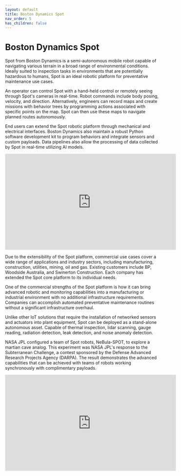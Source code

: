 ```yaml
---
layout: default
title: Boston Dynamics Spot
nav_order: 5
has_children: false
---
```

# Boston Dynamics Spot

Spot from Boston Dynamics is a semi-autonomous mobile robot capable of navigating various terrain in a broad range of environmental conditions. Ideally suited to inspection tasks in environments that are potentially hazardous to humans, Spot is an ideal robotic platform for preventative maintenance use cases.

An operator can control Spot with a hand-held control or remotely seeing through Spot's cameras in real-time. Robot commands include body posing, velocity, and direction. Alternatively, engineers can record maps and create missions with behavior trees by programming actions associated with specific points on the map. Spot can then use these maps to navigate planned routes autonomously.

End users can extend the Spot robotic platform through mechanical and electrical interfaces. Boston Dynamics also maintain a robust Python software development kit to program behaviors and integrate sensors and custom payloads. Data pipelines also allow the processing of data collected by Spot in real-time utilizing AI models.

<iframe width="560" height="315" src="https://www.youtube.com/embed/wlkCQXHEgjA" title="YouTube video player" frameborder="0" allow="accelerometer; autoplay; clipboard-write; encrypted-media; gyroscope; picture-in-picture" allowfullscreen></iframe>

Due to the extensibility of the Spot platform, commercial use cases cover a wide range of applications and industry sectors, including manufacturing, construction, utilities, mining, oil and gas. Existing customers include BP, Woodside Australia, and Swinerton Construction. Each company has extended the Spot core platform to its individual needs.

One of the commercial strengths of the Spot platform is how it can bring advanced robotic and monitoring capabilities into a manufacturing or industrial environment with no additional infrastructure requirements. Companies can accomplish automated preventative maintenance routines without a significant infrastructure overhaul.

Unlike other IoT solutions that require the installation of networked sensors and actuators into plant equipment, Spot can be deployed as a stand-alone autonomous asset. Capable of thermal inspection, lidar scanning, gauge reading, radiation detection, leak detection, and noise anomaly detection.

NASA JPL configured a team of Spot robots, NeBula-SPOT, to explore a martian cave analog. This experiment was NASA JPL's response to the Subterranean Challenge, a contest sponsored by the Defense Advanced Research Projects Agency (DARPA). The result demonstrates the advanced capabilities that can be achieved with teams of robots working synchronously with complimentary payloads.

<iframe width="560" height="315" src="https://www.youtube.com/embed/qTW-dbZr4U8" title="YouTube video player" frameborder="0" allow="accelerometer; autoplay; clipboard-write; encrypted-media; gyroscope; picture-in-picture" allowfullscreen></iframe>
